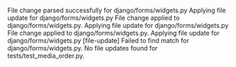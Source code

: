 File change parsed successfully for django/forms/widgets.py
Applying file update for django/forms/widgets.py
File change applied to django/forms/widgets.py.
Applying file update for django/forms/widgets.py
File change applied to django/forms/widgets.py.
Applying file update for django/forms/widgets.py
[file-update] Failed to find match for django/forms/widgets.py.
No file updates found for tests/test_media_order.py.
